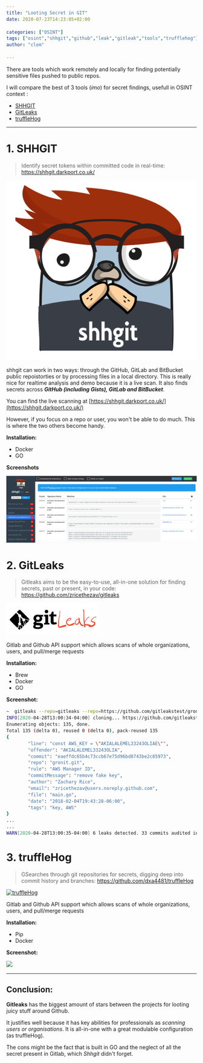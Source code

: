 ```yaml
---
title: "Looting Secret in GIT"
date: 2020-07-23T14:23:05+02:00

categories: ["OSINT"]
tags: ["osint","shhgit","github","leak","gitleak","tools","trufflehog"]
author: "clem"

---
```


There are tools which work remotely and locally for finding potentially sensitive files pushed to public repos.

<!--more-->

I will compare the best of 3 tools (*imo*) for secret findings, usefull in OSINT context :
- [SHHGIT](https://clem9669.github.io/blog/article/looting-secret-git/#SHHGIT)
- [GitLeaks](https://clem9669.github.io/blog/article/looting-secret-git/#GitLeaks)
- [truffleHog](https://clem9669.github.io/blog/article/looting-secret-git/#truffleHog)

---


# 1. SHHGIT

> Identify secret tokens within committed code in real-time:
> https://shhgit.darkport.co.uk/

[![SHHGIT](https://raw.githubusercontent.com/eth0izzle/shhgit/master/images/shhgit.png)](https://github.com/eth0izzle/shhgit)

shhgit can work in two ways: through the GitHub, GitLab and BitBucket public repoistorties or by processing files in a local directory.
This is really nice for realtime analysis and demo because it is a live scan.
It also finds secrets across ***GitHub (including Gists), GitLab and BitBucket***.

You can find the live scanning at [https://shhgit.darkport.co.uk/](https://shhgit.darkport.co.uk/)

However, if you focus on a repo or user, you won't be able to do much. This is where the two others become handy.

**Installation:** 
- Docker
- GO

**Screenshots**

![](https://raw.githubusercontent.com/eth0izzle/shhgit/master/images/shhgit-live-example.png)


# 2. GitLeaks

> Gitleaks aims to be the easy-to-use, all-in-one solution for finding secrets, past or present, in your code:
> https://github.com/zricethezav/gitleaks

[![GitLeaks](https://raw.githubusercontent.com/zricethezav/gifs/master/gitleakslogo.png)](https://github.com/zricethezav/gitleaks)

Gitlab and Github API support which allows scans of whole organizations, users, and pull/merge requests


**Installation:**
- Brew
- Docker
- GO

**Screenshot:** 
```sh
~  gitleaks --repo=gitleaks --repo=https://github.com/gitleakstest/gronit.git --verbose --pretty
INFO[2020-04-28T13:00:34-04:00] cloning... https://github.com/gitleakstest/gronit.git
Enumerating objects: 135, done.
Total 135 (delta 0), reused 0 (delta 0), pack-reused 135
{
        "line": "const AWS_KEY = \"AKIALALEMEL33243OLIAE\"",
        "offender": "AKIALALEMEL33243OLIA",
        "commit": "eaeffdc65b4c73ccb67e75d96bd8743be2c85973",
        "repo": "gronit.git",
        "rule": "AWS Manager ID",
        "commitMessage": "remove fake key",
        "author": "Zachary Rice",
        "email": "zricethezav@users.noreply.github.com",
        "file": "main.go",
        "date": "2018-02-04T19:43:28-06:00",
        "tags": "key, AWS"
}
...
...
WARN[2020-04-28T13:00:35-04:00] 6 leaks detected. 33 commits audited in 77 milliseconds 738 microseconds
```


# 3. truffleHog

> GSearches through git repositories for secrets, digging deep into commit history and branches:
> https://github.com/dxa4481/truffleHog

[![truffleHog](https://avatars2.githubusercontent.com/u/15876092?s=200&v=4)](https://github.com/dxa4481/truffleHog)

Gitlab and Github API support which allows scans of whole organizations, users, and pull/merge requests


**Installation:**
- Pip
- Docker

**Screenshot:** 

![](https://camo.githubusercontent.com/3972f94b479bb40fb690e2cadcd3dd14ab3c3073/68747470733a2f2f692e696d6775722e636f6d2f5941586e644c442e706e67)

---

## Conclusion:

**Gitleaks** has the biggest amount of stars between the projects for looting juicy stuff around Github.

It justifies well because it has key abilities for professionals as *scanning users or organisations*. It is all-in-one with a great modulable configuration (as truffleHog).

The cons might be the fact that is built in GO and the neglect of all the secret present in Gitlab, which *Shhgit* didn't forget.